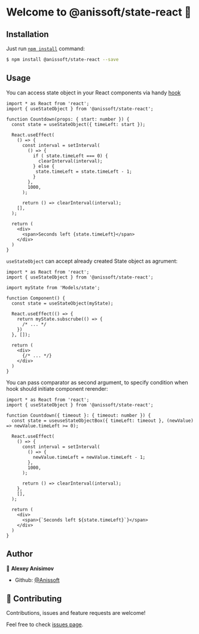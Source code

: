 # Welcome to @anissoft/state-react 👋

## Installation

Just run [`npm install`](https://docs.npmjs.com/getting-started/installing-npm-packages-locally) command:

```bash
$ npm install @anissoft/state-react --save
```

## Usage

You can access state object in your React components via handy [hook](https://reactjs.org/docs/hooks-overview.html)

```tsx
import * as React from 'react';
import { useStateObject } from '@anissoft/state-react';

function Countdown(props: { start: number }) {
  const state = useStateObject({ timeLeft: start });

  React.useEffect(
    () => {
      const interval = setInterval(
        () => {
          if ( state.timeLeft === 0) {
            clearInterval(interval);
          } else {
           state.timeLeft = state.timeLeft - 1;
          }
        },
        1000,
      ); 

      return () => clearInterval(interval);
    [],
  );

  return (
    <div>
      <span>Seconds left {state.timeLeft}</span>
    </div>
  )
}
```

``useStateObject`` can accept already created State object as agrument:

```tsx
import * as React from 'react';
import { useStateObject } from '@anissoft/state-react';

import myState from 'Models/state';

function Component() {
  const state = useStateObject(myState);
  
  React.useEffect(() => {
    return myState.subscrube(() => {
      /* ... */
    })
  }, []);

  return (
    <div>
      {/* ... */}
    </div>
  )
}
```

You can pass comparator as second argument, to specify condition when hook should initiate component rerender:

```tsx
import * as React from 'react';
import { useStateObject } from '@anissoft/state-react';

function Countdown({ timeout }: { timeout: number }) {
  const state = useuseStateObjectBox({ timeLeft: timeout }, (newValue) => newValue.timeLeft >= 0);

  React.useEffect(
    () => {
      const interval = setInterval(
        () => {
          newValue.timeLeft = newValue.timeLeft - 1;
        },
        1000,
      ); 

      return () => clearInterval(interval);
    },
    [],
  );

  return (
    <div>
      <span>{`Seconds left ${state.timeLeft}`}</span>
    </div>
  )
}
```

## Author

👤 **Alexey Anisimov**

- Github: [@Anissoft](https://github.com/Anissoft)

## 🤝 Contributing

Contributions, issues and feature requests are welcome!

Feel free to check [issues page](https://github.com/Anissoft/box/issues).